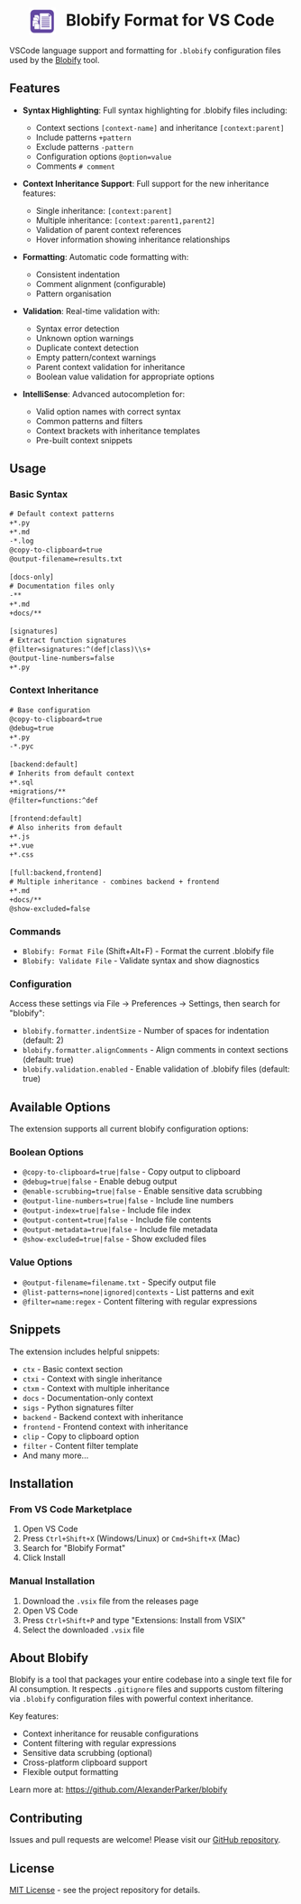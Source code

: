 <div align="center">
  <h1>
    <picture>
      <source media="(prefers-color-scheme: dark)" srcset="icons/blobify-light.svg">
      <source media="(prefers-color-scheme: light)" srcset="icons/blobify-dark.svg">
      <img alt="Blobify" src="icons/blobify-dark.svg" width="48" height="48" style="vertical-align: middle; margin-right: 12px;">
    </picture>
    Blobify Format for VS Code
  </h1>
</div>

VSCode language support and formatting for `.blobify` configuration files used by the [Blobify](https://github.com/AlexanderParker/blobify) tool.

## Features

- **Syntax Highlighting**: Full syntax highlighting for .blobify files including:

  - Context sections `[context-name]` and inheritance `[context:parent]`
  - Include patterns `+pattern`
  - Exclude patterns `-pattern`
  - Configuration options `@option=value`
  - Comments `# comment`

- **Context Inheritance Support**: Full support for the new inheritance features:

  - Single inheritance: `[context:parent]`
  - Multiple inheritance: `[context:parent1,parent2]`
  - Validation of parent context references
  - Hover information showing inheritance relationships

- **Formatting**: Automatic code formatting with:

  - Consistent indentation
  - Comment alignment (configurable)
  - Pattern organisation

- **Validation**: Real-time validation with:

  - Syntax error detection
  - Unknown option warnings
  - Duplicate context detection
  - Empty pattern/context warnings
  - Parent context validation for inheritance
  - Boolean value validation for appropriate options

- **IntelliSense**: Advanced autocompletion for:
  - Valid option names with correct syntax
  - Common patterns and filters
  - Context brackets with inheritance templates
  - Pre-built context snippets

## Usage

### Basic Syntax

```blobify
# Default context patterns
+*.py
+*.md
-*.log
@copy-to-clipboard=true
@output-filename=results.txt

[docs-only]
# Documentation files only
-**
+*.md
+docs/**

[signatures]
# Extract function signatures
@filter=signatures:^(def|class)\\s+
@output-line-numbers=false
+*.py
```

### Context Inheritance

```blobify
# Base configuration
@copy-to-clipboard=true
@debug=true
+*.py
-*.pyc

[backend:default]
# Inherits from default context
+*.sql
+migrations/**
@filter=functions:^def

[frontend:default]
# Also inherits from default
+*.js
+*.vue
+*.css

[full:backend,frontend]
# Multiple inheritance - combines backend + frontend
+*.md
+docs/**
@show-excluded=false
```

### Commands

- `Blobify: Format File` (Shift+Alt+F) - Format the current .blobify file
- `Blobify: Validate File` - Validate syntax and show diagnostics

### Configuration

Access these settings via File → Preferences → Settings, then search for "blobify":

- `blobify.formatter.indentSize` - Number of spaces for indentation (default: 2)
- `blobify.formatter.alignComments` - Align comments in context sections (default: true)
- `blobify.validation.enabled` - Enable validation of .blobify files (default: true)

## Available Options

The extension supports all current blobify configuration options:

### Boolean Options

- `@copy-to-clipboard=true|false` - Copy output to clipboard
- `@debug=true|false` - Enable debug output
- `@enable-scrubbing=true|false` - Enable sensitive data scrubbing
- `@output-line-numbers=true|false` - Include line numbers
- `@output-index=true|false` - Include file index
- `@output-content=true|false` - Include file contents
- `@output-metadata=true|false` - Include file metadata
- `@show-excluded=true|false` - Show excluded files

### Value Options

- `@output-filename=filename.txt` - Specify output file
- `@list-patterns=none|ignored|contexts` - List patterns and exit
- `@filter=name:regex` - Content filtering with regular expressions

## Snippets

The extension includes helpful snippets:

- `ctx` - Basic context section
- `ctxi` - Context with single inheritance
- `ctxm` - Context with multiple inheritance
- `docs` - Documentation-only context
- `sigs` - Python signatures filter
- `backend` - Backend context with inheritance
- `frontend` - Frontend context with inheritance
- `clip` - Copy to clipboard option
- `filter` - Content filter template
- And many more...

## Installation

### From VS Code Marketplace

1. Open VS Code
2. Press `Ctrl+Shift+X` (Windows/Linux) or `Cmd+Shift+X` (Mac)
3. Search for "Blobify Format"
4. Click Install

### Manual Installation

1. Download the `.vsix` file from the releases page
2. Open VS Code
3. Press `Ctrl+Shift+P` and type "Extensions: Install from VSIX"
4. Select the downloaded `.vsix` file

## About Blobify

Blobify is a tool that packages your entire codebase into a single text file for AI consumption. It respects `.gitignore` files and supports custom filtering via `.blobify` configuration files with powerful context inheritance.

Key features:

- Context inheritance for reusable configurations
- Content filtering with regular expressions
- Sensitive data scrubbing (optional)
- Cross-platform clipboard support
- Flexible output formatting

Learn more at: https://github.com/AlexanderParker/blobify

## Contributing

Issues and pull requests are welcome! Please visit our [GitHub repository](https://github.com/AlexanderParker/blobify/blobify-format).

## License

[MIT License](LICENSE) - see the project repository for details.
